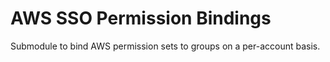 # AWS SSO Permission Bindings

Submodule to bind AWS permission sets to groups
on a per-account basis.